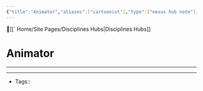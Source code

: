 ```yaml
---
{"title":"Animator","aliases":["cartoonist"],"type":["nexus hub note"],"dg-publish":true,"dg-hide":true,"publish":true,"tags":["hub-note","animator","animation"],"permalink":"/animator/animator/","hide":true,"dgPassFrontmatter":true,"created":"2023-09-03T08:02:22.507-07:00","updated":"2023-09-11T14:01:49.766-07:00"}
---
```




🔺[[` Home/Site Pages/Disciplines Hubs\|Disciplines Hubs]]

# Animator
---











---
- Tags:: 








